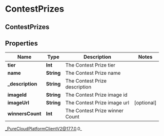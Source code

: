 # ContestPrizes

## ContestPrizes

## Properties

|Name | Type | Description | Notes|
|------------ | ------------- | ------------- | -------------|
| **tier** | **Int** | The Contest Prize tier | |
| **name** | **String** | The Contest Prize name | |
| **_description** | **String** | The Contest Prize description | |
| **imageId** | **String** | The Contest Prize image id | |
| **imageUrl** | **String** | The Contest Prize image url | [optional] |
| **winnersCount** | **Int** | The Contest Prize winner Count | |



_PureCloudPlatformClientV2@177.0.0_
